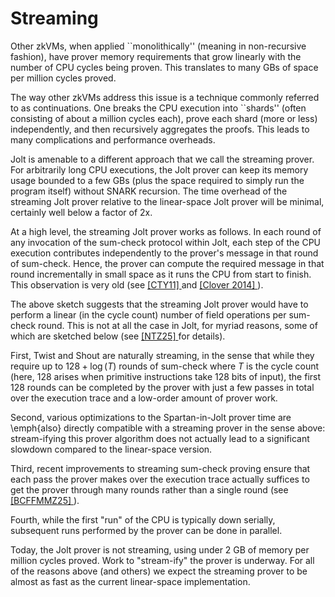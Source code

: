 # Streaming

Other zkVMs, when applied ``monolithically'' (meaning in non-recursive fashion), have prover memory requirements that grow linearly with the number of CPU cycles being proven. This translates to many GBs of space per million cycles proved. 

The way other zkVMs address this issue is a technique commonly referred to as continuations. One breaks the CPU execution into ``shards'' (often consisting of about a million cycles each), prove each shard (more or less) independently, and then recursively aggregates the proofs. This leads to many complications and performance overheads.

Jolt is amenable to a different approach that we call the streaming prover. For arbitrarily long CPU executions, the Jolt prover can keep its memory usage bounded to a few GBs (plus the space required to simply run the program itself) without SNARK recursion. The time overhead of the streaming Jolt prover relative to the linear-space Jolt prover will be minimal, certainly well below a factor of 2x. 

At a high level, the streaming Jolt prover works as follows. In each round of any invocation of the sum-check protocol within Jolt, each step of the CPU execution contributes independently to the prover's message in that round of sum-check. Hence, the prover can compute the required message in that round incrementally in small space as it runs the CPU from start to finish. This observation is very old (see <a href="https://arxiv.org/abs/1109.6882"> [CTY11] </a> and <a href="https://eprint.iacr.org/2014/846"> [Clover 2014] </a>). 

The above sketch suggests that the streaming Jolt prover would have to perform a linear (in the cycle count) number of field operations per sum-check round. This is not at all the case in Jolt, for myriad reasons, some of which are sketched below (see <a href="https://eprint.iacr.org/2025/611"> [NTZ25] </a> for details). 

First, Twist and Shout are naturally streaming, in the sense that while they require up to $128 + \log(T)$ rounds of sum-check where $T$ is the cycle count (here, 128 arises when primitive instructions take 128 bits of input), the first 128 rounds can be completed by the prover with just a few passes in total over the execution trace and a low-order amount of prover work. 

Second, various optimizations to the Spartan-in-Jolt prover time are \emph{also} directly compatible with a streaming prover in the sense above: stream-ifying this prover algorithm does not actually lead to a significant slowdown compared to the linear-space version.

Third, recent improvements to streaming sum-check proving ensure that each pass the prover makes over the execution trace actually suffices to get the prover through many rounds rather than a single round (see <a href="https://eprint.iacr.org/2025/1473"> [BCFFMMZ25] </a>). 

Fourth, while the first "run" of the CPU is typically down serially, subsequent runs performed by the prover can be done in parallel. 

Today, the Jolt prover is not streaming, using under 2 GB of memory per million cycles proved. Work to "stream-ify" the prover is underway. For all of the reasons above (and others) we expect the streaming prover to be almost as fast as the current linear-space implementation. 
